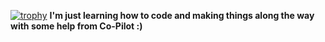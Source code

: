 [![trophy](https://github-profile-trophy.vercel.app/?username=Lechevalier999)](https://github.com/ryo-ma/github-profile-trophy)
**I'm just learning how to code and making things along the way with some help from Co-Pilot :)**
